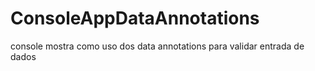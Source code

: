 # ConsoleAppDataAnnotations
 console mostra como uso dos data annotations para validar entrada de dados
